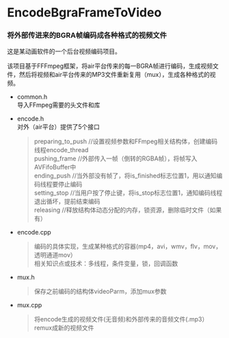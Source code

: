 # EncodeBgraFrameToVideo
### 将外部传进来的BGRA帧编码成各种格式的视频文件

这是某动画软件的一个后台视频编码项目。

该项目基于FFFmpeg框架，将air平台传来的每一BGRA帧进行编码，生成视频文件，然后将视频和air平台传来的MP3文件重新复用（mux），生成各种格式的视频。

* common.h  
导入FFmpeg需要的头文件和库

* encode.h    
对外（air平台）提供了5个接口    
  > preparing_to_push //设置视频参数和FFmpeg相关结构体，创建编码线程encode_thread  
  > pushing_frame     //外部传入一帧（倒转的RGBA帧），将帧写入AVFifoBuffer中  
  > ending_push       //当外部没有帧了，将is_finished标志位置1，用以通知编码线程要停止编码    
  > setting_stop      //当用户按了停止键，将is_stop标志位置1，通知编码线程退出循坏，提前结束编码  
  > releasing         //释放结构体动态分配的内存，锁资源，删除临时文件（如果有）  

* encode.cpp    
  > 编码的具体实现，生成某种格式的容器(mp4，avi，wmv，flv，mov，透明通道mov）  
  > 相关知识点或技术：多线程，条件变量，锁，回调函数    

* mux.h   
  > 保存之前编码的结构体videoParm，添加mux参数     
  
* mux.cpp   
  > 将encode生成的视频文件(无音频)和外部传来的音频文件(.mp3）remux成新的视频文件
